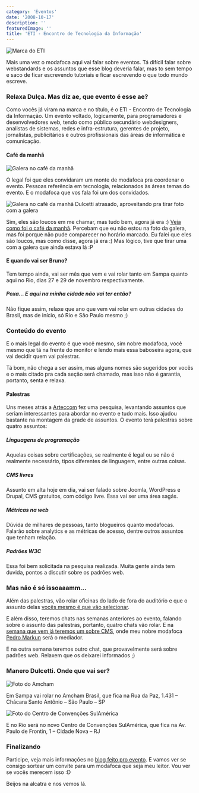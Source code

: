 ```yaml
---
category: 'Eventos'
date: '2008-10-17'
description: ''
featuredImage: ''
title: 'ETI - Encontro de Tecnologia da Informação'
---
```


![Marca do ETI](/assets/images/posts/logo-eti-maior.jpg)

Mais uma vez o modafoca aqui vai falar sobre eventos. Tá difícil falar sobre webstandards e os assuntos que esse blog deveria falar, mas to sem tempo e saco de ficar escrevendo tutoriais e ficar escrevendo o que todo mundo escreve.

### Relaxa Dulça. Mas diz ae, que evento é esse ae?

Como vocês já viram na marca e no título, é o ETI - Encontro de Tecnologia da Informação. Um evento voltado, logicamente, para programadores e desenvolvedores web, tendo como público secundário webdesigners, analistas de sistemas, redes e infra-estrutura, gerentes de projeto, jornalistas, publicitários e outros profissionais das áreas de informática e comunicação.

#### Café da manhã

![Galera no café da manhã](http://farm4.static.flickr.com/3073/2905532160_3931196455.jpg?v=0)

O legal foi que eles convidaram um monte de modafoca pra coordenar o evento. Pessoas referência em tecnologia, relacionados às áreas temas do evento. E o modafoca que vos fala foi um dos convidados.

![Galera no café da manhã](http://farm4.static.flickr.com/3049/2904695475_f6c91463bb.jpg?v=0) Dulcetti atrasado, aproveitando pra tirar foto com a galera

Sim, eles são loucos em me chamar, mas tudo bem, agora já era :) [Veja como foi o café da manhã](http://www.encontrodeti.com.br/site/?p=208). Percebam que eu não estou na foto da galera, mas foi porque não pude comparecer no horário marcado. Eu falei que eles são loucos, mas como disse, agora já era :) Mas lógico, tive que tirar uma com a galera que ainda estava lá :P

#### E quando vai ser Bruno?

Tem tempo ainda, vai ser mês que vem e vai rolar tanto em Sampa quanto aqui no Rio, dias 27 e 29 de novembro respectivamente.

##### Poxa... E aqui na minha cidade não vai ter então?

Não fique assim, relaxe que ano que vem vai rolar em outras cidades do Brasil, mas de início, só Rio e São Paulo mesmo ;)

### Conteúdo do evento

E o mais legal do evento é que você mesmo, sim nobre modafoca, você mesmo que tá na frente do monitor e lendo mais essa baboseira agora, que vai decidir quem vai palestrar.

Tá bom, não chega a ser assim, mas alguns nomes são sugeridos por vocês e o mais citado pra cada seção será chamado, mas isso não é garantia, portanto, senta e relaxa.

#### Palestras

Uns meses atrás a [Arteccom](http://www.arteccom.com.br/) fez uma pesquisa, levantando assuntos que seriam interessantes para abordar no evento e tudo mais. Isso ajudou bastante na montagem da grade de assuntos. O evento terá palestras sobre quatro assuntos:

##### Linguagens de programação

Aquelas coisas sobre certificações, se realmente é legal ou se não é realmente necessário, tipos diferentes de linguagem, entre outras coisas.

##### CMS livres

Assunto em alta hoje em dia, vai ser falado sobre Joomla, WordPress e Drupal, CMS gratuitos, com código livre. Essa vai ser uma área sagás.

##### Métricas na web

Dúvida de milhares de pessoas, tanto blogueiros quanto modafocas. Falarão sobre analytics e as métricas de acesso, dentre outros assuntos que tenham relação.

##### Padrões W3C

Essa foi bem solicitada na pesquisa realizada. Muita gente ainda tem duvida, pontos a discutir sobre os padrões web.

### Mas não é só issoaaamm...

Além das palestras, vão rolar oficinas do lado de fora do auditório e que o assunto delas [vocês mesmo é que vão selecionar](http://www.encontrodeti.com.br/site/?p=244).

E além disso, teremos chats nas semanas anteriores ao evento, falando sobre o assunto das palestras, portanto, quatro chats vão rolar. E na [semana que vem já teremos um sobre CMS](http://www.encontrodeti.com.br/site/?p=267), onde meu nobre modafoca [Pedro Markun](http://blog.markun.com.br/) será o mediador.

E na outra semana teremos outro chat, que provavelmente será sobre padrões web. Relaxem que os deixarei informados ;)

### Manero Dulcetti. Onde que vai ser?

![Foto do Amcham](/assets/images/posts/amcham.jpg)

Em Sampa vai rolar no Amcham Brasil, que fica na Rua da Paz, 1.431 – Chácara Santo Antônio – São Paulo – SP

![Foto do Centro de Convenções SulAmérica](/assets/images/posts/sulamerica.jpg)

E no Rio será no novo Centro de Convenções SulAmérica, que fica na Av. Paulo de Frontin, 1 – Cidade Nova – RJ

### Finalizando

Participe, veja mais informações no [blog feito pro evento](http://www.encontrodeti.com.br/site/). E vamos ver se consigo sortear um convite para um modafoca que seja meu leitor. Vou ver se vocês merecem isso :D

Beijos na alcatra e nos vemos lá.
